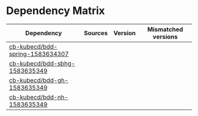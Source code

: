 # Dependency Matrix

Dependency | Sources | Version | Mismatched versions
---------- | ------- | ------- | -------------------
[cb-kubecd/bdd-spring-1583634307](https://github.com/cb-kubecd/bdd-spring-1583634307.git) |  | []() | 
[cb-kubecd/bdd-sbhg-1583635349](https://github.com/cb-kubecd/bdd-sbhg-1583635349.git) |  | []() | 
[cb-kubecd/bdd-gh-1583635349](https://github.com/cb-kubecd/bdd-gh-1583635349.git) |  | []() | 
[cb-kubecd/bdd-nh-1583635349](https://github.com/cb-kubecd/bdd-nh-1583635349.git) |  | []() | 
